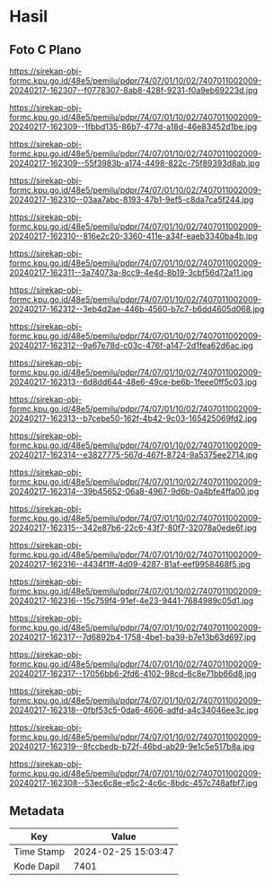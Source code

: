 # Hasil

## Foto C Plano

https://sirekap-obj-formc.kpu.go.id/48e5/pemilu/pdpr/74/07/01/10/02/7407011002009-20240217-162307--f0778307-8ab8-428f-9231-f0a9eb69223d.jpg

https://sirekap-obj-formc.kpu.go.id/48e5/pemilu/pdpr/74/07/01/10/02/7407011002009-20240217-162309--1fbbd135-86b7-477d-a18d-46e83452d1be.jpg

https://sirekap-obj-formc.kpu.go.id/48e5/pemilu/pdpr/74/07/01/10/02/7407011002009-20240217-162309--55f3983b-a174-4498-822c-75f89393d8ab.jpg

https://sirekap-obj-formc.kpu.go.id/48e5/pemilu/pdpr/74/07/01/10/02/7407011002009-20240217-162310--03aa7abc-8193-47b1-9ef5-c8da7ca5f244.jpg

https://sirekap-obj-formc.kpu.go.id/48e5/pemilu/pdpr/74/07/01/10/02/7407011002009-20240217-162310--816e2c20-3360-411e-a34f-eaeb3340ba4b.jpg

https://sirekap-obj-formc.kpu.go.id/48e5/pemilu/pdpr/74/07/01/10/02/7407011002009-20240217-162311--3a74073a-8cc9-4e4d-8b19-3cbf56d72a11.jpg

https://sirekap-obj-formc.kpu.go.id/48e5/pemilu/pdpr/74/07/01/10/02/7407011002009-20240217-162312--3eb4d2ae-446b-4560-b7c7-b6dd4605d068.jpg

https://sirekap-obj-formc.kpu.go.id/48e5/pemilu/pdpr/74/07/01/10/02/7407011002009-20240217-162312--9a67e78d-c03c-476f-a147-2d1fea62d6ac.jpg

https://sirekap-obj-formc.kpu.go.id/48e5/pemilu/pdpr/74/07/01/10/02/7407011002009-20240217-162313--6d8dd644-48e6-49ce-be6b-1feee0ff5c03.jpg

https://sirekap-obj-formc.kpu.go.id/48e5/pemilu/pdpr/74/07/01/10/02/7407011002009-20240217-162313--b7cebe50-162f-4b42-9c03-165425069fd2.jpg

https://sirekap-obj-formc.kpu.go.id/48e5/pemilu/pdpr/74/07/01/10/02/7407011002009-20240217-162314--e3827775-567d-467f-8724-9a5375ee2714.jpg

https://sirekap-obj-formc.kpu.go.id/48e5/pemilu/pdpr/74/07/01/10/02/7407011002009-20240217-162314--39b45652-06a8-4967-9d6b-0a4bfe4ffa00.jpg

https://sirekap-obj-formc.kpu.go.id/48e5/pemilu/pdpr/74/07/01/10/02/7407011002009-20240217-162315--342e87b6-22c6-43f7-80f7-32078a0ede6f.jpg

https://sirekap-obj-formc.kpu.go.id/48e5/pemilu/pdpr/74/07/01/10/02/7407011002009-20240217-162316--4434f1ff-4d09-4287-81af-eef9958468f5.jpg

https://sirekap-obj-formc.kpu.go.id/48e5/pemilu/pdpr/74/07/01/10/02/7407011002009-20240217-162316--15c759f4-91ef-4e23-9441-7684989c05d1.jpg

https://sirekap-obj-formc.kpu.go.id/48e5/pemilu/pdpr/74/07/01/10/02/7407011002009-20240217-162317--7d6892b4-1758-4be1-ba39-b7e13b63d697.jpg

https://sirekap-obj-formc.kpu.go.id/48e5/pemilu/pdpr/74/07/01/10/02/7407011002009-20240217-162317--17056bb6-2fd6-4102-98cd-6c8e71bb66d8.jpg

https://sirekap-obj-formc.kpu.go.id/48e5/pemilu/pdpr/74/07/01/10/02/7407011002009-20240217-162318--0fbf53c5-0da6-4606-adfd-a4c34046ee3c.jpg

https://sirekap-obj-formc.kpu.go.id/48e5/pemilu/pdpr/74/07/01/10/02/7407011002009-20240217-162319--8fccbedb-b72f-46bd-ab29-9e1c5e517b8a.jpg

https://sirekap-obj-formc.kpu.go.id/48e5/pemilu/pdpr/74/07/01/10/02/7407011002009-20240217-162308--53ec6c8e-e5c2-4c6c-8bdc-457c748afbf7.jpg


## Metadata

| Key        | Value               |
| ---------- | ------------------- |
| Time Stamp | 2024-02-25 15:03:47 |
| Kode Dapil | 7401                |



